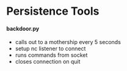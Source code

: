 # Persistence Tools
#### backdoor.py
- calls out to a mothership every 5 seconds
- setup nc listener to connect
- runs commands from socket
- closes connection on quit
